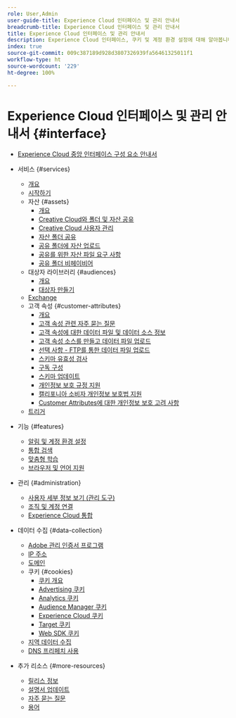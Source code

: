 ```yaml
---
role: User,Admin
user-guide-title: Experience Cloud 인터페이스 및 관리 안내서
breadcrumb-title: Experience Cloud 인터페이스 및 관리 안내서
title: Experience Cloud 인터페이스 및 관리 안내서
description: Experience Cloud 인터페이스, 쿠키 및 계정 환경 설정에 대해 알아봅니다. 제품을 관리하고 고객 속성 및 대상자 라이브러리를 포함하는 People 서비스를 구성합니다. Experience Cloud Assets를 공유합니다.
index: true
source-git-commit: 009c387189d928d3807326939fa56461325011f1
workflow-type: ht
source-wordcount: '229'
ht-degree: 100%

---
```



# Experience Cloud 인터페이스 및 관리 안내서 {#interface}

+ [Experience Cloud 중앙 인터페이스 구성 요소 안내서](experience-cloud.md)

+ 서비스 {#services}
   + [개요](services/overview.md)
   + [시작하기](services/getting-started.md)
   + 자산 {#assets}
      + [개요](services/assets/experience-cloud-assets.md)
      + [Creative Cloud와 폴더 및 자산 공유](services/assets/creative-cloud.md)
      + [Creative Cloud 사용자 관리](services/assets/manage-cc-users.md)
      + [자산 폴더 공유](services/assets/share.md)
      + [공유 폴더에 자산 업로드](services/assets/upload.md)
      + [공유를 위한 자산 파일 요구 사항](services/assets/file-reqs.md)
      + [공유 폴더 비헤이비어](services/assets/behavior.md)
   + 대상자 라이브러리 {#audiences}
      + [개요](services/audiences/overview.md)
      + [대상자 만들기](services/audiences/create.md)
   + [Exchange](services/exchange.md)
   + 고객 속성 {#customer-attributes}
      + [개요](services/customer-attributes/attributes.md)
      + [고객 속성 관련 자주 묻는 질문](services/customer-attributes/faq-crs.md)
      + [고객 속성에 대한 데이터 파일 및 데이터 소스 정보](services/customer-attributes/crs-data-file.md)
      + [고객 속성 소스를 만들고 데이터 파일 업로드](services/customer-attributes/t-crs-usecase.md)
      + [선택 사항 - FTP를 통한 데이터 파일 업로드](services/customer-attributes/t-upload-attributes-ftp.md)
      + [스키마 유효성 검사](services/customer-attributes/validate-schema.md)
      + [구독 구성](services/customer-attributes/subscription.md)
      + [스키마 업데이트](services/customer-attributes/t-update-schema.md)
      + [개인정보 보호 규정 지원](services/customer-attributes/gdpr.md)
      + [캘리포니아 소비자 개인정보 보호법 지원](services/customer-attributes/ccpa.md)
      + [Customer Attributes에 대한 개인정보 보호 고려 사항](services/customer-attributes/privacy-mac.md)
   + [트리거](services/triggers.md)

+ 기능 {#features}
   + [알림 및 계정 환경 설정](features/account-preferences.md)
   + [통합 검색](features/search.md)
   + [맞춤형 학습](features/personalized-learning.md)
   + [브라우저 및 언어 지원](browser-language.md)

+ 관리 {#administration}
   + [사용자 세부 정보 보기 (관리 도구)](administration/admin-tool-experience-cloud.md)
   + [조직 및 계정 연결](administration/organizations.md)
   + [Experience Cloud 통합](administration/integrations.md)

+ 데이터 수집 {#data-collection}
   + [Adobe 관리 인증서 프로그램](data-collection/adobe-managed-cert.md)
   + [IP 주소](data-collection/ip-addresses.md)
   + [도메인](data-collection/domains.md)
   + 쿠키 {#cookies}
      + [쿠키 개요](data-collection/cookies/overview.md)
      + [Advertising 쿠키](data-collection/cookies/advertising.md)
      + [Analytics 쿠키](data-collection/cookies/analytics.md)
      + [Audience Manager 쿠키](data-collection/cookies/audience-manager.md)
      + [Experience Cloud 쿠키](data-collection/cookies/experience-cloud.md)
      + [Target 쿠키](data-collection/cookies/target.md)
      + [Web SDK 쿠키](data-collection/cookies/web-sdk.md)
   + [지역 데이터 수집](data-collection/rdc.md)
   + [DNS 프리페치 사용](data-collection/dns-prefetch.md)

+ 추가 리소스 {#more-resources}
   + [릴리스 정보](more-resources/release-notes.md)
   + [설명서 업데이트](more-resources/doc-updates.md)
   + [자주 묻는 질문](more-resources/faq.md)
   + [용어](more-resources/terms.md)

